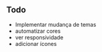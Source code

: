 ## Todo
  - Implementar mudança de temas
  - automatizar cores
  - ver responsividade 
  - adicionar ícones